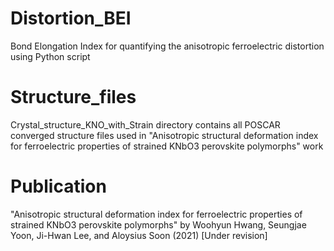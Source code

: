 # Distortion_BEI
Bond Elongation Index for quantifying the anisotropic ferroelectric distortion using Python script

# Structure_files
Crystal_structure_KNO_with_Strain directory contains all POSCAR converged structure files used in "Anisotropic structural deformation index for ferroelectric properties of strained KNbO3 perovskite polymorphs" work

# Publication
"Anisotropic structural deformation index for ferroelectric properties of strained KNbO3 perovskite polymorphs" by Woohyun Hwang, Seungjae Yoon, Ji-Hwan Lee, and Aloysius Soon (2021) [Under revision]
